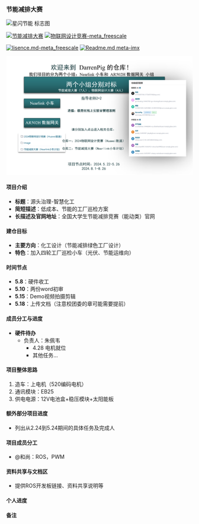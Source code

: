 ### 节能减排大赛
![星闪节能 标志图](https://github.com/Darrenpig/new_energy_coder_club/assets/121377489/39f1b1dd-eff7-4b8f-b446-59a44588dd71)

[![节能减排大赛](https://img.shields.io/badge/节能减排大赛-仓库-blue)](https://gitee.com/darrenpig/new_energy_coder_club/tree/master/%E8%8A%82%E8%83%BD%E5%87%8F%E6%8E%92%E5%A4%A7%E8%B5%9B%EF%BC%88Nearlink%E5%B0%8F%E8%BD%A6%E8%AE%A1%E5%88%92%EF%BC%89)         [![物联网设计竞赛-meta_freescale](https://img.shields.io/badge/物联网设计竞赛-仓库-brightgreen)](https://gitee.com/darrenpig/new_energy_coder_club/tree/master/2024%E7%89%A9%E8%81%94%E7%BD%91%E8%AE%BE%E8%AE%A1%E7%AB%9E%E8%B5%9B%EF%BC%88Huawei%E6%95%B0%E9%80%9A%EF%BC%89)



[![lisence.md-meta_freescale](https://img.shields.io/badge/lisence.md-Markdown-violet
)](https://gitee.com/darrenpig/new_energy_coder_club/blob/master/LICENSE.md)
[![Readme.md meta-imx](https://img.shields.io/badge/Readme.md-Markdown-8A2BE2
)](https://gitee.com/darrenpig/new_energy_coder_club/blob/master/README.md)

![240522Coder_Club团队初步构成](Image/240522Coder_Club%E5%9B%A2%E9%98%9F%E5%88%9D%E6%AD%A5%E6%9E%84%E6%88%90.png)

#### 项目介绍
- **标题**：源头治理-智慧化工
- **简短描述**：低成本、节能的工厂巡检方案
- **长描述及官网地址**：全国大学生节能减排竞赛（能动类）官网

#### 建仓目标
- **主要方向**：化工设计（节能减排绿色工厂设计）
- **特色**：加入四轮工厂巡检小车（光伏、节能运维向）

#### 时间节点
- **5.8**：硬件收工
- **5.10**：两份word初审
- **5.15**：Demo视频拍摄剪辑
- **5.18**：上传文档（注意校团委的章可能需要提前）

#### 成员分工与进度
- **硬件待办**
  - 负责人：朱佩韦
    - 4.28 电机就位
    - 其他任务...


#### 项目整体思路
1. 造车：上电机（520编码电机）
2. 通讯模块：EB25
3. 供电电源：12V电池盒+稳压模块+太阳能板

#### 额外部分项目进度
- 列出从2.24到5.24期间的具体任务及完成人

#### 项目成员分工
- @和尚：ROS，PWM


#### 资料共享与文档区
- 提供ROS开发板链接、资料共享说明等

#### 个人进度

#### 备注
